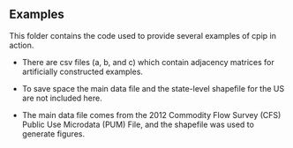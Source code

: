 ## Examples

This folder contains the code used to provide several examples of cpip in action.

* There are csv files (a, b, and c) which contain adjacency matrices for artificially constructed examples.

* To save space the main data file and the state-level shapefile for the US are not included here.

* The main data file comes from the 2012 Commodity Flow Survey (CFS) Public Use Microdata (PUM) File, and the shapefile was used to generate figures.
